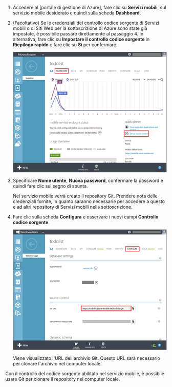 
1. Accedere al [portale di gestione di Azure], fare clic su **Servizi mobili**, sul servizio mobile desiderato e quindi sulla scheda **Dashboard**.

2. (Facoltativo) Se le credenziali del controllo codice sorgente di Servizi mobili o di Siti Web per la sottoscrizione di Azure sono state già impostate, è possibile passare direttamente al passaggio 4. In alternativa, fare clic su **Impostare il controllo codice sorgente** in **Riepilogo rapido** e fare clic su **Sì** per confermare.

	![Impostare il controllo del codice sorgente](./media/mobile-services-enable-source-control/mobile-setup-source-control.png)

3. Specificare **Nome utente**, **Nuova password**, confermare la password e quindi fare clic sul segno di spunta.

	Nel servizio mobile verrà creato il repository Git. Prendere nota delle credenziali fornite, in quanto saranno necessarie per accedere a questo e ad altri repository di Servizi mobili nella sottoscrizione.

4. Fare clic sulla scheda **Configura** e osservare i nuovi campi **Controllo codice sorgente**.

	![Configurare il controllo del codice sorgente](./media/mobile-services-enable-source-control/mobile-source-control-configure.png)

	Viene visualizzato l'URL dell'archivio Git. Questo URL sarà necessario per clonare l'archivio nel computer locale.

Con il controllo del codice sorgente abilitato nel servizio mobile, è possibile usare Git per clonare il repository nel computer locale.
 

<!---HONumber=62-->